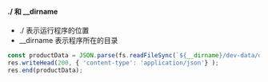 #### ./ 和 __dirname
* ./ 表示运行程序的位置
* __dirname 表示程序所在的目录



```javascript
const productData = JSON.parse(fs.readFileSync(`${__dirname}/dev-data/data.json`, 'utf-8'));
res.writeHead(200, { 'content-type': 'application/json'} );
res.end(productData);
```